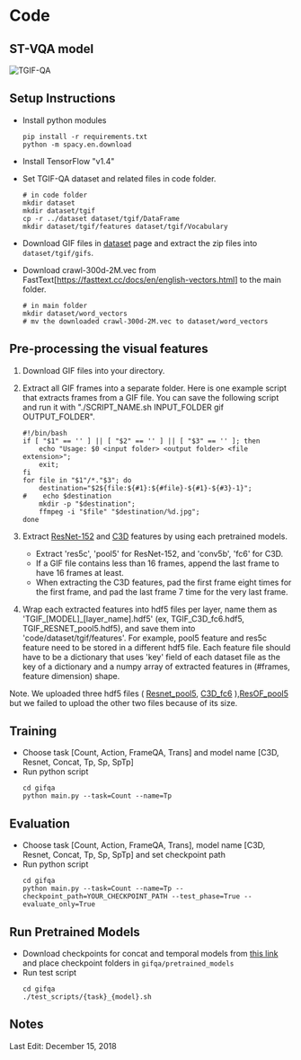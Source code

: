 # Code

ST-VQA model
-----

![](../resources/tgif_model.png "TGIF-QA")



Setup Instructions
-----

* Install python modules

    ```
    pip install -r requirements.txt
    python -m spacy.en.download
    ```

* Install TensorFlow "v1.4"

* Set TGIF-QA dataset and related files in code folder.

    ```
    # in code folder
    mkdir dataset
    mkdir dataset/tgif
    cp -r ../dataset dataset/tgif/DataFrame
    mkdir dataset/tgif/features dataset/tgif/Vocabulary
    ```

* Download GIF files in [dataset](../dataset/README.md) page and extract the zip files into `dataset/tgif/gifs`.

* Download crawl-300d-2M.vec from FastText[https://fasttext.cc/docs/en/english-vectors.html] to the main folder.
    ```
    # in main folder
    mkdir dataset/word_vectors
    # mv the downloaded crawl-300d-2M.vec to dataset/word_vectors
    ```


Pre-processing the visual features
-----

1. Download GIF files into your directory.


2. Extract all GIF frames into a separate folder. Here is one example script that extracts frames from a GIF file. You can save the following script and run it with "./SCRIPT_NAME.sh INPUT_FOLDER gif OUTPUT_FOLDER".

    ```
    #!/bin/bash
    if [ "$1" == '' ] || [ "$2" == '' ] || [ "$3" == '' ]; then
        echo "Usage: $0 <input folder> <output folder> <file extension>";
        exit;
    fi
    for file in "$1"/*."$3"; do
        destination="$2${file:${#1}:${#file}-${#1}-${#3}-1}";
    #    echo $destination
        mkdir -p "$destination";
        ffmpeg -i "$file" "$destination/%d.jpg";
    done

    ```


3. Extract [ResNet-152](https://github.com/KaimingHe/deep-residual-networks) and [C3D](https://github.com/facebook/C3D) features by using each pretrained models.
    - Extract 'res5c', 'pool5' for ResNet-152, and 'conv5b', 'fc6' for C3D.
    - If a GIF file contains less than 16 frames, append the last frame to have 16 frames at least.
    - When extracting the C3D features, pad the first frame eight times for the first frame, and pad the last frame 7 time for the very last frame.





4. Wrap each extracted features into hdf5 files per layer, name them as 'TGIF_[MODEL]_[layer_name].hdf5' (ex, TGIF_C3D_fc6.hdf5, TGIF_RESNET_pool5.hdf5), and save them into 'code/dataset/tgif/features'. For example, pool5 feature and res5c feature need to be stored in a different hdf5 file. Each feature file should have to be a dictionary that uses 'key' field of each dataset file as the key of a dictionary and a numpy array of extracted features in (\#frames, feature dimension) shape.



Note. We uploaded three hdf5 files (  [Resnet_pool5](https://drive.google.com/file/d/0B15H16jpV4w2SlVleTBRT3dUTGs/view?usp=sharing), [C3D_fc6](https://drive.google.com/file/d/0B15H16jpV4w2cFZoOXpPMlFLX3M/view?usp=sharing) ),[ResOF_pool5](TODO) but we failed to upload the other two files because of its size.





Training
-----

* Choose task [Count, Action, FrameQA, Trans] and model name [C3D, Resnet, Concat, Tp, Sp, SpTp]
* Run python script
    ```
    cd gifqa
    python main.py --task=Count --name=Tp
    ```



Evaluation
-----

* Choose task [Count, Action, FrameQA, Trans], model name [C3D, Resnet, Concat, Tp, Sp, SpTp] and set checkpoint path
* Run python script
    ```
    cd gifqa
    python main.py --task=Count --name=Tp --checkpoint_path=YOUR_CHECKPOINT_PATH --test_phase=True --evaluate_only=True
    ```



Run Pretrained Models
-----

* Download checkpoints for concat and temporal models from [this link](https://drive.google.com/file/d/1EwbGkGviK6FOOI8UXQu0vdb4ELFBSoBU/view?usp=sharing) and place checkpoint folders in `gifqa/pretrained_models`
* Run test script
    ```
    cd gifqa
    ./test_scripts/{task}_{model}.sh
    ```



## Notes

Last Edit: December 15, 2018
